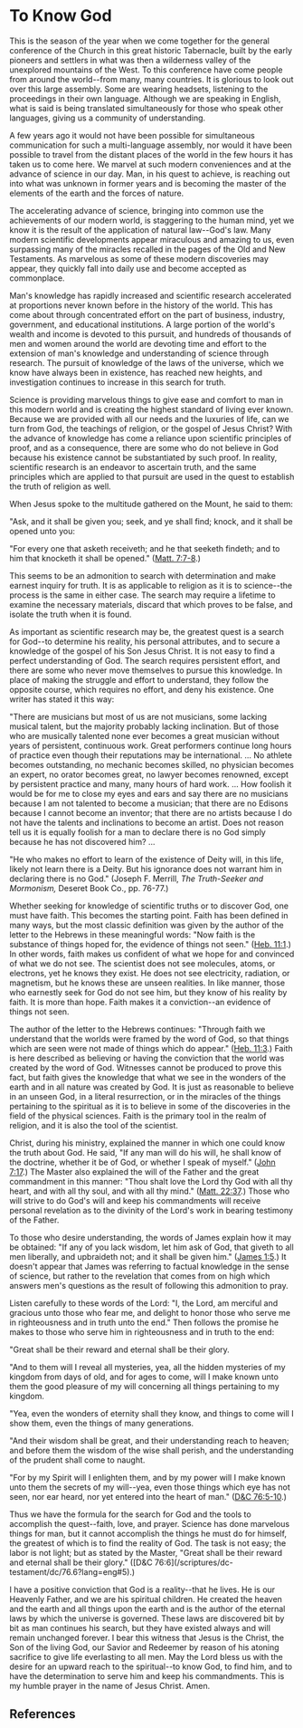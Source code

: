# To Know God

This is the season of the year when we come together for the general
conference of the Church in this great historic Tabernacle, built by the early
pioneers and settlers in what was then a wilderness valley of the unexplored
mountains of the West. To this conference have come people from around the
world--from many, many countries. It is glorious to look out over this large
assembly. Some are wearing headsets, listening to the proceedings in their own
language. Although we are speaking in English, what is said is being
translated simultaneously for those who speak other languages, giving us a
community of understanding.

A few years ago it would not have been possible for simultaneous communication
for such a multi-language assembly, nor would it have been possible to travel
from the distant places of the world in the few hours it has taken us to come
here. We marvel at such modern conveniences and at the advance of science in
our day. Man, in his quest to achieve, is reaching out into what was unknown
in former years and is becoming the master of the elements of the earth and
the forces of nature.

The accelerating advance of science, bringing into common use the achievements
of our modern world, is staggering to the human mind, yet we know it is the
result of the application of natural law--God's law. Many modern scientific
developments appear miraculous and amazing to us, even surpassing many of the
miracles recalled in the pages of the Old and New Testaments. As marvelous as
some of these modern discoveries may appear, they quickly fall into daily use
and become accepted as commonplace.

Man's knowledge has rapidly increased and scientific research accelerated at
proportions never known before in the history of the world. This has come
about through concentrated effort on the part of business, industry,
government, and educational institutions. A large portion of the world's
wealth and income is devoted to this pursuit, and hundreds of thousands of men
and women around the world are devoting time and effort to the extension of
man's knowledge and understanding of science through research. The pursuit of
knowledge of the laws of the universe, which we know have always been in
existence, has reached new heights, and investigation continues to increase in
this search for truth.

Science is providing marvelous things to give ease and comfort to man in this
modern world and is creating the highest standard of living ever known.
Because we are provided with all our needs and the luxuries of life, can we
turn from God, the teachings of religion, or the gospel of Jesus Christ? With
the advance of knowledge has come a reliance upon scientific principles of
proof, and as a consequence, there are some who do not believe in God because
his existence cannot be substantiated by such proof. In reality, scientific
research is an endeavor to ascertain truth, and the same principles which are
applied to that pursuit are used in the quest to establish the truth of
religion as well.

When Jesus spoke to the multitude gathered on the Mount, he said to them:

"Ask, and it shall be given you; seek, and ye shall find; knock, and it shall
be opened unto you:

"For every one that asketh receiveth; and he that seeketh findeth; and to him
that knocketh it shall be opened." ([Matt.
7:7-8](/scriptures/nt/matt/7.7-8?lang=eng#6).)

This seems to be an admonition to search with determination and make earnest
inquiry for truth. It is as applicable to religion as it is to science--the
process is the same in either case. The search may require a lifetime to
examine the necessary materials, discard that which proves to be false, and
isolate the truth when it is found.

As important as scientific research may be, the greatest quest is a search for
God--to determine his reality, his personal attributes, and to secure a
knowledge of the gospel of his Son Jesus Christ. It is not easy to find a
perfect understanding of God. The search requires persistent effort, and there
are some who never move themselves to pursue this knowledge. In place of
making the struggle and effort to understand, they follow the opposite course,
which requires no effort, and deny his existence. One writer has stated it
this way:

"There are musicians but most of us are not musicians, some lacking musical
talent, but the majority probably lacking inclination. But of those who are
musically talented none ever becomes a great musician without years of
persistent, continuous work. Great performers continue long hours of practice
even though their reputations may be international. ... No athlete becomes
outstanding, no mechanic becomes skilled, no physician becomes an expert, no
orator becomes great, no lawyer becomes renowned, except by persistent
practice and many, many hours of hard work. ... How foolish it would be for me
to close my eyes and ears and say there are no musicians because I am not
talented to become a musician; that there are no Edisons because I cannot
become an inventor; that there are no artists because I do not have the
talents and inclinations to become an artist. Does not reason tell us it is
equally foolish for a man to declare there is no God simply because he has not
discovered him? ...

"He who makes no effort to learn of the existence of Deity will, in this life,
likely not learn there is a Deity. But his ignorance does not warrant him in
declaring there is no God." (Joseph F. Merrill, _The Truth-Seeker and
Mormonism,_ Deseret Book Co., pp. 76-77.)

Whether seeking for knowledge of scientific truths or to discover God, one
must have faith. This becomes the starting point. Faith has been defined in
many ways, but the most classic definition was given by the author of the
letter to the Hebrews in these meaningful words: "Now faith is the substance
of things hoped for, the evidence of things not seen." ([Heb.
11:1](/scriptures/nt/heb/11.1?lang=eng#0).) In other words, faith makes us
confident of what we hope for and convinced of what we do not see. The
scientist does not see molecules, atoms, or electrons, yet he knows they
exist. He does not see electricity, radiation, or magnetism, but he knows
these are unseen realities. In like manner, those who earnestly seek for God
do not see him, but they know of his reality by faith. It is more than hope.
Faith makes it a conviction--an evidence of things not seen.

The author of the letter to the Hebrews continues: "Through faith we
understand that the worlds were framed by the word of God, so that things
which are seen were not made of things which do appear." ([Heb.
11:3](/scriptures/nt/heb/11.3?lang=eng#2).) Faith is here described as
believing or having the conviction that the world was created by the word of
God. Witnesses cannot be produced to prove this fact, but faith gives the
knowledge that what we see in the wonders of the earth and in all nature was
created by God. It is just as reasonable to believe in an unseen God, in a
literal resurrection, or in the miracles of the things pertaining to the
spiritual as it is to believe in some of the discoveries in the field of the
physical sciences. Faith is the primary tool in the realm of religion, and it
is also the tool of the scientist.

Christ, during his ministry, explained the manner in which one could know the
truth about God. He said, "If any man will do his will, he shall know of the
doctrine, whether it be of God, or whether I speak of myself." ([John
7:17](/scriptures/nt/john/7.17?lang=eng#16).) The Master also explained the
will of the Father and the great commandment in this manner: "Thou shalt love
the Lord thy God with all thy heart, and with all thy soul, and with all thy
mind." ([Matt. 22:37](/scriptures/nt/matt/22.37?lang=eng#36).) Those who will
strive to do God's will and keep his commandments will receive personal
revelation as to the divinity of the Lord's work in bearing testimony of the
Father.

To those who desire understanding, the words of James explain how it may be
obtained: "If any of you lack wisdom, let him ask of God, that giveth to all
men liberally, and upbraideth not; and it shall be given him." ([James
1:5](/scriptures/nt/james/1.5?lang=eng#4).) It doesn't appear that James was
referring to factual knowledge in the sense of science, but rather to the
revelation that comes from on high which answers men's questions as the result
of following this admonition to pray.

Listen carefully to these words of the Lord: "I, the Lord, am merciful and
gracious unto those who fear me, and delight to honor those who serve me in
righteousness and in truth unto the end." Then follows the promise he makes to
those who serve him in righteousness and in truth to the end:

"Great shall be their reward and eternal shall be their glory.

"And to them will I reveal all mysteries, yea, all the hidden mysteries of my
kingdom from days of old, and for ages to come, will I make known unto them
the good pleasure of my will concerning all things pertaining to my kingdom.

"Yea, even the wonders of eternity shall they know, and things to come will I
show them, even the things of many generations.

"And their wisdom shall be great, and their understanding reach to heaven; and
before them the wisdom of the wise shall perish, and the understanding of the
prudent shall come to naught.

"For by my Spirit will I enlighten them, and by my power will I make known
unto them the secrets of my will--yea, even those things which eye has not
seen, nor ear heard, nor yet entered into the heart of man." ([D&amp;C
76:5-10](/scriptures/dc-testament/dc/76.5-10?lang=eng#4).)

Thus we have the formula for the search for God and the tools to accomplish
the quest--faith, love, and prayer. Science has done marvelous things for man,
but it cannot accomplish the things he must do for himself, the greatest of
which is to find the reality of God. The task is not easy; the labor is not
light; but as stated by the Master, "Great shall be their reward and eternal
shall be their glory." ([D&amp;C 76:6](/scriptures/dc-
testament/dc/76.6?lang=eng#5).)

I have a positive conviction that God is a reality--that he lives. He is our
Heavenly Father, and we are his spiritual children. He created the heaven and
the earth and all things upon the earth and is the author of the eternal laws
by which the universe is governed. These laws are discovered bit by bit as man
continues his search, but they have existed always and will remain unchanged
forever. I bear this witness that Jesus is the Christ, the Son of the living
God, our Savior and Redeemer by reason of his atoning sacrifice to give life
everlasting to all men. May the Lord bless us with the desire for an upward
reach to the spiritual--to know God, to find him, and to have the
determination to serve him and keep his commandments. This is my humble prayer
in the name of Jesus Christ. Amen.

## References

